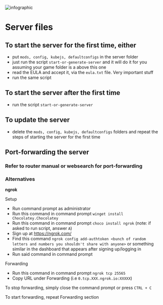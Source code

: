 ![infographic](https://raw.githubusercontent.com/Yarden-zamir/Create-Prepare-to-Dye/main/infographic.webp)
# Server files
## To start the server for the first time, either 
- put `mods, config, kubejs, defaultconfigs` in the server folder
- just run the script `start-or-generate-server` and it will do it for you assuming your game folder is a above this one
- read the EULA and accept it, via the `eula.txt` file. Very important stuff
- run the same script

## To start the server after the first time
- run the script `start-or-generate-server`

## To update the server
- delete the `mods, config, kubejs, defaultconfigs` folders and repeat the steps of starting the server for the first time

## Port-forwarding the server
### Refer to router manual or websearch for port-forwarding
### Alternatives

**ngrok**

Setup
- Run command prompt as administrator 
- Run this command in command prompt `winget install Chocolatey.Chocolatey`
- Run this command in command prompt `choco install ngrok` (note: if asked to run script, answer `A`)
- Sign up at https://ngrok.com/
- Find this command `ngrok config add-authtoken <bunch of random letters and numbers you shouldn't share with anyone>` or something similar in the dashboard that appears after signing up/logging in
- Run said command in command prompt

Forwarding 
- Run this command in command prompt `ngrok tcp 25565`
- Copy URL under Forwarding (i.e `0.tcp.XXX.ngrok.io:XXXXX`)

To stop forwarding, simply close the command prompt or press `CTRL + C`

To start forwarding, repeat Forwarding section

